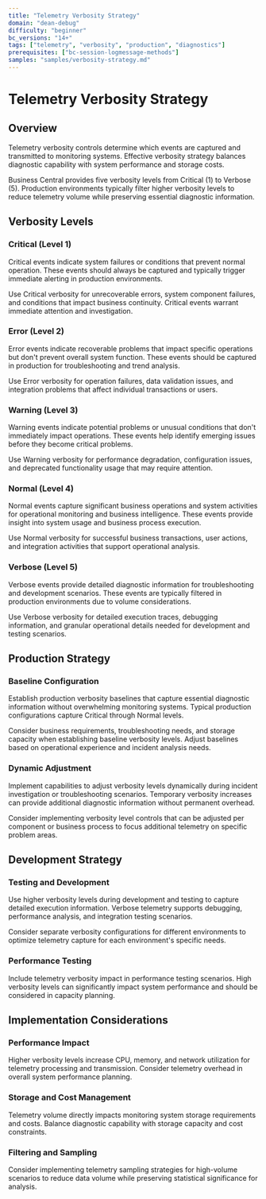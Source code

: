 ```yaml
---
title: "Telemetry Verbosity Strategy"
domain: "dean-debug"
difficulty: "beginner"
bc_versions: "14+"
tags: ["telemetry", "verbosity", "production", "diagnostics"]
prerequisites: ["bc-session-logmessage-methods"]
samples: "samples/verbosity-strategy.md"
---
```

# Telemetry Verbosity Strategy

## Overview

Telemetry verbosity controls determine which events are captured and transmitted to monitoring systems. Effective verbosity strategy balances diagnostic capability with system performance and storage costs.

Business Central provides five verbosity levels from Critical (1) to Verbose (5). Production environments typically filter higher verbosity levels to reduce telemetry volume while preserving essential diagnostic information.

## Verbosity Levels

### Critical (Level 1)
Critical events indicate system failures or conditions that prevent normal operation. These events should always be captured and typically trigger immediate alerting in production environments.

Use Critical verbosity for unrecoverable errors, system component failures, and conditions that impact business continuity. Critical events warrant immediate attention and investigation.

### Error (Level 2)
Error events indicate recoverable problems that impact specific operations but don't prevent overall system function. These events should be captured in production for troubleshooting and trend analysis.

Use Error verbosity for operation failures, data validation issues, and integration problems that affect individual transactions or users.

### Warning (Level 3)
Warning events indicate potential problems or unusual conditions that don't immediately impact operations. These events help identify emerging issues before they become critical problems.

Use Warning verbosity for performance degradation, configuration issues, and deprecated functionality usage that may require attention.

### Normal (Level 4)
Normal events capture significant business operations and system activities for operational monitoring and business intelligence. These events provide insight into system usage and business process execution.

Use Normal verbosity for successful business transactions, user actions, and integration activities that support operational analysis.

### Verbose (Level 5)
Verbose events provide detailed diagnostic information for troubleshooting and development scenarios. These events are typically filtered in production environments due to volume considerations.

Use Verbose verbosity for detailed execution traces, debugging information, and granular operational details needed for development and testing scenarios.

## Production Strategy

### Baseline Configuration
Establish production verbosity baselines that capture essential diagnostic information without overwhelming monitoring systems. Typical production configurations capture Critical through Normal levels.

Consider business requirements, troubleshooting needs, and storage capacity when establishing baseline verbosity levels. Adjust baselines based on operational experience and incident analysis needs.

### Dynamic Adjustment
Implement capabilities to adjust verbosity levels dynamically during incident investigation or troubleshooting scenarios. Temporary verbosity increases can provide additional diagnostic information without permanent overhead.

Consider implementing verbosity level controls that can be adjusted per component or business process to focus additional telemetry on specific problem areas.

## Development Strategy

### Testing and Development
Use higher verbosity levels during development and testing to capture detailed execution information. Verbose telemetry supports debugging, performance analysis, and integration testing scenarios.

Consider separate verbosity configurations for different environments to optimize telemetry capture for each environment's specific needs.

### Performance Testing
Include telemetry verbosity impact in performance testing scenarios. High verbosity levels can significantly impact system performance and should be considered in capacity planning.

## Implementation Considerations

### Performance Impact
Higher verbosity levels increase CPU, memory, and network utilization for telemetry processing and transmission. Consider telemetry overhead in overall system performance planning.

### Storage and Cost Management
Telemetry volume directly impacts monitoring system storage requirements and costs. Balance diagnostic capability with storage capacity and cost constraints.

### Filtering and Sampling
Consider implementing telemetry sampling strategies for high-volume scenarios to reduce data volume while preserving statistical significance for analysis.
